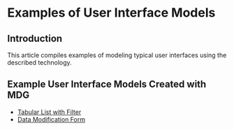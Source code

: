 # Examples of User Interface Models

## Introduction

This article compiles examples of modeling typical user interfaces using the described technology.

## Example User Interface Models Created with MDG

* [Tabular List with Filter](./table-view.md)
* [Data Modification Form](./form-data.md)
